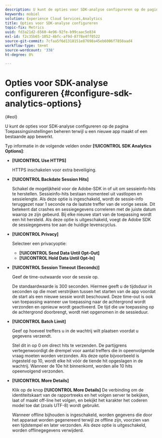 ```yaml
---
description: U kunt de opties voor SDK-analyse configureren op de pagina Toepassingsinstellingen beheren terwijl u een nieuwe app maakt of een bestaande app bewerkt.
keywords: mobiel
solution: Experience Cloud Services,Analytics
title: Opties voor SDK-analyse configureren
topic-fix: Metrics
uuid: fd3a21d2-6560-4e96-92fe-b99caac5e834
exl-id: f2c35b65-1052-4bfc-af9d-8778e4ff0522
source-git-commit: 7cfaa5f6d1318151e87698a45eb6006f7850aad4
workflow-type: tm+mt
source-wordcount: '338'
ht-degree: 0%

---
```


# Opties voor SDK-analyse configureren {#configure-sdk-analytics-options}

{#eol}

U kunt de opties voor SDK-analyse configureren op de pagina Toepassingsinstellingen beheren terwijl u een nieuwe app maakt of een bestaande app bewerkt.

Typ informatie in de volgende velden onder **[!UICONTROL SDK Analytics Options]**:

* **[!UICONTROL Use HTTPS]**

   HTTPS inschakelen voor extra beveiliging.

* **[!UICONTROL Backdate Session Hits]**

   Schakel de mogelijkheid voor de Adobe-SDK in of uit om sessieinfo-hits te herstellen. Sessieinfo-hits bestaan momenteel uit vastlopen en sessielengte. Als deze optie is ingeschakeld, wordt de sessie-info teruggezet naar 1 seconde na de laatste treffer van de vorige sessie. Dit betekent dat crashes en sessiegegevens correleren met de juiste datum waarop ze zijn gebeurd. Bij elke nieuwe start van de toepassing wordt een hit hersteld. Als deze optie is uitgeschakeld, voegt de Adobe SDK de sessiegegevens toe aan de huidige levenscyclus.

* **[!UICONTROL Privacy]**

   Selecteer een privacyoptie:

   * **[!UICONTROL Send Data Until Opt-Out]**
   * **[!UICONTROL Hold Data Until Opt-In]**

* **[!UICONTROL Session Timeout (Seconds)]**

   Geef de time-outwaarde voor de sessie op.

   De standaardwaarde is 300 seconden. Hiermee geeft u de tijdsduur in seconden op die moet verstrijken tussen het starten van de app voordat de start als een nieuwe sessie wordt beschouwd. Deze time-out is ook van toepassing wanneer uw toepassing naar de achtergrond wordt verzonden en opnieuw wordt geactiveerd. De tijd die uw toepassing op de achtergrond doorbrengt, wordt niet opgenomen in de sessieduur.

* **[!UICONTROL Batch Limit]**

   Geef op hoeveel treffers u in de wachtrij wilt plaatsen voordat u gegevens verzendt.

   Stel dit in op 0 om direct hits te verzenden. De partijgrens vertegenwoordigt de drempel voor aantal treffers die in opeenvolgende vraag moeten worden verzonden. Als deze optie bijvoorbeeld is ingesteld op 10, wordt elke hit vóór de tiende hit opgeslagen in de wachtrij. Wanneer de 10e hit binnenkomt, worden alle 10 hits opeenvolgend verzonden.

* **[!UICONTROL More Details]**

   Klik op de knop **[!UICONTROL More Details]** De verbinding om de identiteitskaart van de rapportreeks en het volgen server te bekijken, laat of maakt off-line het volgen, en bekijkt het karakter het coderen model toe dat (zoals UTF-8) wordt gebruikt.

   Wanneer offline bijhouden is ingeschakeld, worden gegevens die door het apparaat worden gegenereerd terwijl ze offline zijn, voorzien van een tijdstempel en later verzonden. Als deze optie is uitgeschakeld, worden offlinegegevens verwijderd.
